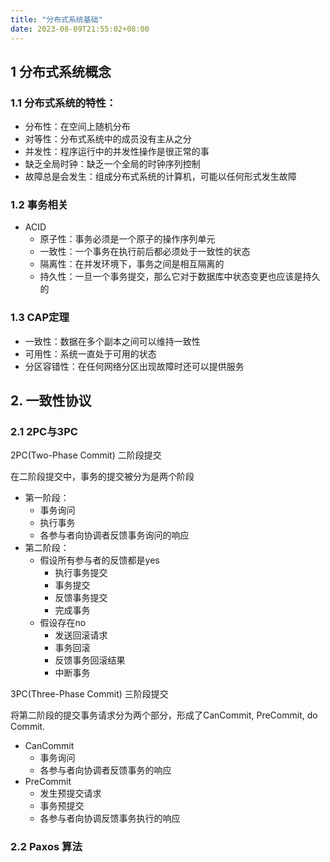 ```yaml
---
title: "分布式系统基础"
date: 2023-08-09T21:55:02+08:00
---
```


## 1 分布式系统概念

### 1.1 分布式系统的特性：
- 分布性：在空间上随机分布
- 对等性：分布式系统中的成员没有主从之分
- 并发性：程序运行中的并发性操作是很正常的事
- 缺乏全局时钟：缺乏一个全局的时钟序列控制
- 故障总是会发生：组成分布式系统的计算机，可能以任何形式发生故障

### 1.2 事务相关

- ACID
  - 原子性：事务必须是一个原子的操作序列单元
  - 一致性：一个事务在执行前后都必须处于一致性的状态
  - 隔离性：在并发环境下，事务之间是相互隔离的
  - 持久性：一旦一个事务提交，那么它对于数据库中状态变更也应该是持久的


### 1.3 CAP定理

- 一致性：数据在多个副本之间可以维持一致性
- 可用性：系统一直处于可用的状态
- 分区容错性：在任何网络分区出现故障时还可以提供服务


## 2. 一致性协议

### 2.1 2PC与3PC

2PC(Two-Phase Commit) 二阶段提交

在二阶段提交中，事务的提交被分为是两个阶段

- 第一阶段：
  - 事务询问
  - 执行事务
  - 各参与者向协调者反馈事务询问的响应
- 第二阶段：
  - 假设所有参与者的反馈都是yes
    - 执行事务提交
    - 事务提交
    - 反馈事务提交
    - 完成事务
  - 假设存在no
    - 发送回滚请求
    - 事务回滚
    - 反馈事务回滚结果
    - 中断事务

3PC(Three-Phase Commit) 三阶段提交

将第二阶段的提交事务请求分为两个部分，形成了CanCommit, PreCommit, do Commit. 

- CanCommit
  -  事务询问
  -  各参与者向协调者反馈事务的响应
- PreCommit
  - 发生预提交请求
  - 事务预提交
  - 各参与者向协调反馈事务执行的响应


### 2.2 Paxos 算法

